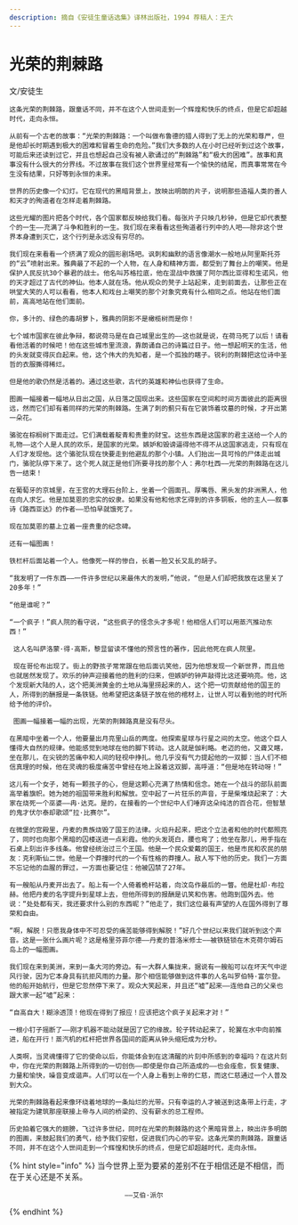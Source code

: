 ```yaml
---
description: 摘自《安徒生童话选集》译林出版社，1994 荐稿人：王六
---
```


# 光荣的荆棘路

   文/安徒生  
 

    这条光荣的荆棘路，跟童话不同，并不在这个人世间走到一个辉煌和快乐的终点，但是它却超越时代，走向永恒。

    从前有一个古老的故事：“光荣的荆棘路：一个叫做布鲁德的猎人得到了无上的光荣和尊严，但是他却长时期遇到极大的困难和冒着生命的危险。”我们大多数的人在小时已经听到过这个故事，可能后来还读到过它，并且也想起自己没有被人歌诵过的“荆棘路”和“极大的困难”。故事和真事没有什么很大的分界线。不过故事在我们这个世界里经常有一个愉快的结尾，而真事常常在今生没有结果，只好等到永恒的未来。

    世界的历史像一个幻灯。它在现代的黑暗背景上，放映出明朗的片子，说明那些造福人类的善人和天才的殉道者在怎样走着荆棘路。

    这些光耀的图片把各个时代，各个国家都反映给我们看。每张片子只映几秒钟，但是它却代表整个的一生——充满了斗争和胜利的一生。我们现在来看看这些殉道者行列中的人吧——除非这个世界本身遭到灭亡，这个行列是永远没有穷尽的。

    我们现在来看看一个挤满了观众的圆形剧场吧。讽刺和幽默的语言像潮水一般地从阿里斯托芬的“云”喷射出来。雅典最了不起的一个人物，在人身和精神方面，都受到了舞台上的嘲笑。他是保护人民反抗30个暴君的战士。他名叫苏格拉底，他在混战中救援了阿尔西比亚得和生诺风，他的天才超过了古代的神仙。他本人就在场。他从观众的凳子上站起来，走到前面去，让那些正在哄堂大笑的人可以看看，他本人和戏台上嘲笑的那个对象究竟有什么相同之点。他站在他们面前，高高地站在他们面前。

    你，多汁的、绿色的毒胡萝卜，雅典的阴影不是橄榄树而是你！

    七个城市国家在彼此争辩，都说荷马是在自己城里出生的——这也就是说，在荷马死了以后！请看看他活着的时候吧！他在这些城市里流浪，靠朗诵自己的诗篇过日子。他一想起明天的生活，他的头发就变得灰白起来。他，这个伟大的先知者，是一个孤独的瞎子。锐利的荆棘把这位诗中圣哲的衣服撕得稀烂。

    但是他的歌仍然是活着的。通过这些歌，古代的英雄和神仙也获得了生命。

    图画一幅接着一幅地从日出之国，从日落之国现出来。这些国家在空间和时间方面彼此的距离很远，然而它们却有着同样的光荣的荆棘路。生满了刺的蓟只有在它装饰着坟墓的时候，才开出第一朵花。

    骆驼在棕榈树下面走过。它们满载着靛青和贵重的财宝。这些东西是这国家的君主送给一个人的礼物——这个人是人民的欢乐，是国家的光荣。嫉妒和毁谤逼得他不得不从这国家逃走，只有现在人们才发现他。这个骆驼队现在快要走到他避乱的那个小镇。人们抬出一具可怜的尸体走出城门，骆驼队停下来了。这个死人就正是他们所要寻找的那个人：弗尔杜西——光荣的荆棘路在这儿告一结束！

    在葡萄牙的京城里，在王宫的大理石台阶上，坐着一个圆面孔、厚嘴唇、黑头发的非洲黑人，他在向人求乞。他是加莫恩的忠实的奴隶。如果没有他和他求乞得到的许多铜板，他的主人——叙事诗《路西亚达》的作者——恐怕早就饿死了。

    现在加莫恩的墓上立着一座贵重的纪念碑。     
    
    还有一幅图画！  
   
    铁栏杆后面站着一个人。他像死一样的惨白，长着一脸又长又乱的胡子。

    “我发明了一件东西——一件许多世纪以来最伟大的发明，”他说，“但是人们却把我放在这里关了20多年！”

    “他是谁呢？”     
   
    “一个疯子！”疯人院的看守说，“这些疯子的怪念头才多呢！他相信人们可以用蒸汽推动东西！”

     这人名叫萨洛蒙·得·高斯，黎显留读不懂他的预言性的著作，因此他死在疯人院里。  
   
     现在哥伦布出现了。街上的野孩子常常跟在他后面讥笑他，因为他想发现一个新世界，而且他也就居然发现了。欢乐的钟声迎接着他的胜利的归来，但嫉妒的钟声敲得比这还要响亮。他，这个发现新大陆的人，这个把美洲黄金的土地从海里捞起来的人，这个把一切贡献给他的国王的人，所得到的酬报是一条铁链。他希望把这条链子放在他的棺材上，让世人可以看到他的时代所给予他的评价。

     图画一幅接着一幅的出现，光荣的荆棘路真是没有尽头。

    在黑暗中坐着一个人，他要量出月亮里山岳的两度。他探索星球与行星之间的太空。他这个巨人懂得大自然的规律。他能感觉到地球在他的脚下转动。这人就是伽利略。老迈的他，又聋又瞎，坐在那儿，在尖锐的苦痛中和人间的轻视中挣扎。他几乎没有气力提起他的一双脚：当人们不相信真理的时候，他在灵魂的极度痛苦中曾经在地上跺着这双脚，高呼道：“但是地在转动呀！”

    这儿有一个女子，她有一颗孩子的心，但是这颗心充满了热情和信念。她在一个战斗的部队前面高举着旗帜。她为她的祖国带来胜利和解放。空中起了一片狂乐的声音，于是柴堆烧起来了：大家在烧死一个巫婆——冉·达克。是的，在接看的一个世纪中人们唾弃这朵纯洁的百合花，但智慧的鬼才伏尔泰却歌颂“拉·比赛尔”。

    在微堡的宫殿里，丹麦的贵族烧毁了国王的法律。火焰升起来，把这个立法者和他的时代都照亮了，同时也向那个黑暗的囚楼送进一点彩霞。他的头发斑白，腰也弯了；他坐在那儿，用手指在石桌上刻出许多线条。他曾经统治过三个王国。他是一个民众爱戴的国王，他是市民和农民的朋友：克利斯仙二世。他是一个莽撞时代的一个有性格的莽撞人。敌人写下他的历史。我们一方面不忘记他的血腥的罪过，一方面也要记住：他被囚禁了27年。

    有一艘船从丹麦开出去了。船上有一个人倚着桅杆站着，向汶岛作最后的一瞥。他是杜却·布拉赫。他把丹麦的名字提升到星球上去，但他所得到的报酬是讥笑和伤害。他跑到国外去。他说：“处处都有天，我还要求什么别的东西昵？”他走了，我们这位最有声望的人在国外得到了尊荣和自由。

    “啊，解脱！只愿我身体中不可忍受的痛苦能够得到解脱！”好几个世纪以来我们就听到这个声音。这是一张什么画片呢？这是格里芬菲尔德——丹麦的普洛米修士——被铁链锁在木克荷尔姆石岛上的一幅图画。

    我们现在来到美洲，来到一条大河的旁边。有一大群人集拢来，据说有一艘船可以在坏天气中逆风行驶，因为它本身具有抗拒风雨的力量。那个相信能够做到这件事的人名叫罗伯特·富尔登。他的船开始航行，但是它忽然停下来了。观众大笑起来，并且还“嘘”起来——连他自己的父亲也跟大家一起“嘘”起来：

    “自高自大！糊涂透顶！他现在得到了报应！应该把这个疯子关起来才对！”

    一根小钉子摇断了——刚才机器不能动就是因了它的缘故。轮子转动起来了，轮翼在水中向前推进，船在开行！蒸汽机的杠杆把世界各国间的距离从钟头缩短成为分秒。

    人类啊，当灵魂懂得了它的使命以后，你能体会到在这清醒的片刻中所感到的幸福吗？在这片刻中，你在光荣的荆棘路上所得到的一切创伤——即使是你自己所造成的——也会痊愈，恢复健康、力量和愉快，噪音变成谐声。人们可以在一个人身上看到上帝的仁慈，而这仁慈通过一个人普及到大众。

    光荣的荆棘路看起来像环绕着地球的一条灿烂的光带。只有幸运的人才被送到这条带上行走，才被指定为建筑那座联接上帝与人间的桥梁的、没有薪水的总工程师。

    历史拍着它强大的翅膀，飞过许多世纪，同时在光荣的荆棘路的这个黑暗背景上，映出许多明朗的图画，来鼓起我们的勇气，给予我们安慰，促进我们内心的平安。这条光荣的荆棘路，跟童话不同，并不在这个人世间走到一个辉惶和快乐的终点，但是它却超越时代，走向永恒。

{% hint style="info" %}
当今世界上至为要紧的差别不在于相信还是不相信，而在于关心还是不关系。

                                 ——艾伯·派尔  
{% endhint %}

